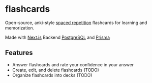# flashcards
Open-source, anki-style [spaced repetition](https://en.wikipedia.org/wiki/Spaced_repetition) flashcards for learning and memorization.

Made with [Next.js](https://nextjs.org/)
Backend [PostgreSQL](https://www.postgresql.org/) and [Prisma](https://www.prisma.io/)

## Features
- Answer flashcards and rate your confidence in your answer
- Create, edit, and delete flashcards (TODO)
- Organize flashcards into decks (TODO)
